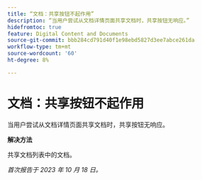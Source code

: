 ```yaml
---
title: “文档：共享按钮不起作用”
description: “当用户尝试从文档详情页面共享文档时，共享按钮无响应。”
hidefromtoc: true
feature: Digital Content and Documents
source-git-commit: bbb284cd791d40f1e98ebd5827d3ee7abce261da
workflow-type: tm+mt
source-wordcount: '60'
ht-degree: 8%

---
```



# 文档：共享按钮不起作用

当用户尝试从文档详情页面共享文档时，共享按钮无响应。

**解决方法**

共享文档列表中的文档。

_首次报告于 2023 年 10 月 18 日。_

